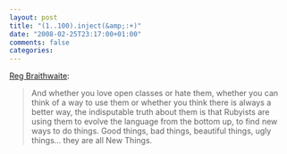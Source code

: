 ```yaml
---
layout: post
title: "(1..100).inject(&amp;:+)"
date: "2008-02-25T23:17:00+01:00"
comments: false
categories: 
---
```


<p><a href="http://weblog.raganwald.com/2008/02/1100inject.html">Reg Braithwaite</a>:</p>

<blockquote>
<p>And whether you love open classes or hate them, whether you can think of a way to use them or whether you think there is always a better way, the indisputable truth about them is that Rubyists are using them to evolve the language from the bottom up, to find new ways to do things. Good things, bad things, beautiful things, ugly things… they are all New Things.</p>
</blockquote>


